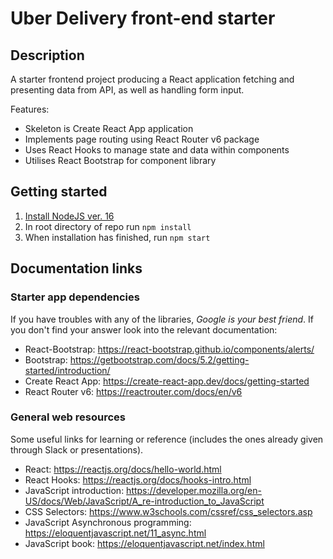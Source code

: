 # Uber Delivery front-end starter

## Description

A starter frontend project producing a React application fetching and presenting data from API, as well as handling form input.

Features:
* Skeleton is Create React App application
* Implements page routing using React Router v6 package
* Uses React Hooks to manage state and data within components
* Utilises React Bootstrap for component library

## Getting started

1. [Install NodeJS ver. 16](https://nodejs.org/en/download/)
2. In root directory of repo run `npm install`
3. When installation has finished, run `npm start`

## Documentation links

### Starter app dependencies

If you have troubles with any of the libraries, *Google is your best friend*. If you don't find your answer look into the relevant documentation:

* React-Bootstrap: https://react-bootstrap.github.io/components/alerts/
* Bootstrap: https://getbootstrap.com/docs/5.2/getting-started/introduction/
* Create React App: https://create-react-app.dev/docs/getting-started
* React Router v6: https://reactrouter.com/docs/en/v6

### General web resources

Some useful links for learning or reference (includes the ones already given through Slack or presentations).

* React: https://reactjs.org/docs/hello-world.html
* React Hooks: https://reactjs.org/docs/hooks-intro.html
* JavaScript introduction: https://developer.mozilla.org/en-US/docs/Web/JavaScript/A_re-introduction_to_JavaScript
* CSS Selectors: https://www.w3schools.com/cssref/css_selectors.asp
* JavaScript Asynchronous programming: https://eloquentjavascript.net/11_async.html
* JavaScript book: https://eloquentjavascript.net/index.html